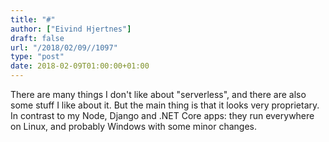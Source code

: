 ```yaml
---
title: "#"
author: ["Eivind Hjertnes"]
draft: false
url: "/2018/02/09//1097"
type: "post"
date: 2018-02-09T01:00:00+01:00
---
```


There are many things I don't like about "serverless", and there are
also some stuff I like about it. But the main thing is that it looks
very proprietary. In contrast to my Node, Django and .NET Core apps:
they run everywhere on Linux, and probably Windows with some minor
changes.

